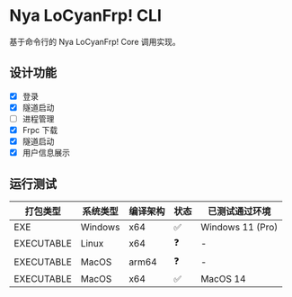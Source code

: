 # Nya LoCyanFrp! CLI

基于命令行的 Nya LoCyanFrp! Core 调用实现。

## 设计功能

- [x] 登录
- [x] 隧道启动
- [ ] 进程管理
- [x] Frpc 下载
- [x] 隧道启动
- [x] 用户信息展示

## 运行测试

| 打包类型       | 系统类型    | 编译架构  | 状态 | 已测试通过环境          |
|------------|---------|-------|----|------------------|
| EXE        | Windows | x64   | ✅  | Windows 11 (Pro) |
| EXECUTABLE | Linux   | x64   | ❓  | -                |
| EXECUTABLE | MacOS   | arm64 | ❓  | -                |
| EXECUTABLE | MacOS   | x64   | ✅  | MacOS 14         |
